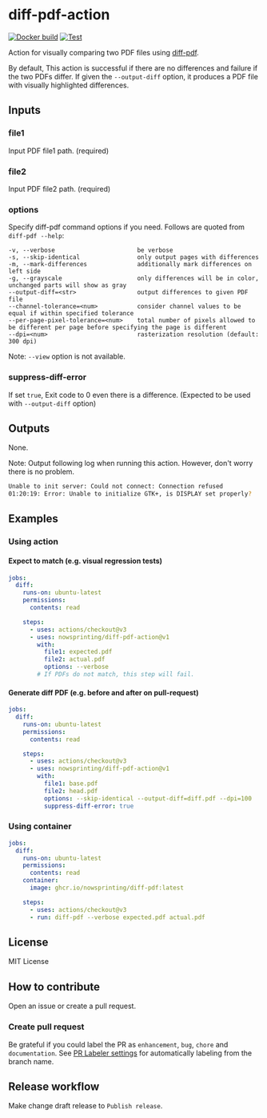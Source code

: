 # diff-pdf-action

[![Docker build](https://github.com/nowsprinting/diff-pdf-action/actions/workflows/build-image.yml/badge.svg)](https://github.com/nowsprinting/diff-pdf-action/actions/workflows/build-image.yml)
[![Test](https://github.com/nowsprinting/diff-pdf-action/actions/workflows/test.yml/badge.svg)](https://github.com/nowsprinting/diff-pdf-action/actions/workflows/test.yml)

Action for visually comparing two PDF files using [diff-pdf](https://github.com/vslavik/diff-pdf).

By default, This action is successful if there are no differences and failure if the two PDFs differ.
If given the `--output-diff` option, it produces a PDF file with visually highlighted differences.


## Inputs

### file1

Input PDF file1 path.
(required)

### file2

Input PDF file2 path.
(required)

### options

Specify diff-pdf command options if you need.
Follows are quoted from `diff-pdf --help`:

```
-v, --verbose            			be verbose
-s, --skip-identical     			only output pages with differences
-m, --mark-differences   			additionally mark differences on left side
-g, --grayscale          			only differences will be in color, unchanged parts will show as gray
--output-diff=<str>      			output differences to given PDF file
--channel-tolerance=<num>			consider channel values to be equal if within specified tolerance
--per-page-pixel-tolerance=<num>	total number of pixels allowed to be different per page before specifying the page is different
--dpi=<num>              			rasterization resolution (default: 300 dpi)
```

Note: `--view` option is not available.

### suppress-diff-error

If set `true`, Exit code to 0 even there is a difference.
(Expected to be used with `--output-diff` option)


## Outputs

None.

Note: Output following log when running this action. However, don't worry there is no problem.
```bash
Unable to init server: Could not connect: Connection refused
01:20:19: Error: Unable to initialize GTK+, is DISPLAY set properly?
```


## Examples

### Using action

#### Expect to match (e.g. visual regression tests)

```yaml
jobs:
  diff:
    runs-on: ubuntu-latest
    permissions:
      contents: read

    steps:
      - uses: actions/checkout@v3
      - uses: nowsprinting/diff-pdf-action@v1
        with:
          file1: expected.pdf
          file2: actual.pdf
          options: --verbose
        # If PDFs do not match, this step will fail.
```

#### Generate diff PDF (e.g. before and after on pull-request)

```yaml
jobs:
  diff:
    runs-on: ubuntu-latest
    permissions:
      contents: read

    steps:
      - uses: actions/checkout@v3
      - uses: nowsprinting/diff-pdf-action@v1
        with:
          file1: base.pdf
          file2: head.pdf
          options: --skip-identical --output-diff=diff.pdf --dpi=100
          suppress-diff-error: true
```

### Using container

```yaml
jobs:
  diff:
    runs-on: ubuntu-latest
    permissions:
      contents: read
    container:
      image: ghcr.io/nowsprinting/diff-pdf:latest

    steps:
      - uses: actions/checkout@v3
      - run: diff-pdf --verbose expected.pdf actual.pdf
```


## License

MIT License


## How to contribute

Open an issue or create a pull request.

### Create pull request

Be grateful if you could label the PR as `enhancement`, `bug`, `chore` and `documentation`. See [PR Labeler settings](.github/pr-labeler.yml) for automatically labeling from the branch name.


## Release workflow

Make change draft release to `Publish release`.
